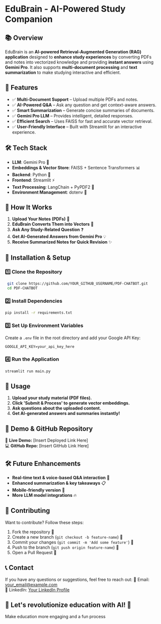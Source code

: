 # EduBrain - AI-Powered Study Companion

## 📚 Overview

EduBrain is an **AI-powered Retrieval-Augmented Generation (RAG) application** designed to **enhance study experiences** by converting PDFs and notes into vectorized knowledge and providing **instant answers** using **Gemini Pro**. It also supports **multi-document processing** and **text summarization** to make studying interactive and efficient.

## 🚀 Features

- ✅ **Multi-Document Support** – Upload multiple PDFs and notes.
- ✅ **AI-Powered Q&A** – Ask any question and get context-aware answers.
- ✅ **Smart Summarization** – Generate concise summaries of documents.
- ✅ **Gemini Pro LLM** – Provides intelligent, detailed responses.
- ✅ **Efficient Search** – Uses FAISS for fast and accurate vector retrieval.
- ✅ **User-Friendly Interface** – Built with Streamlit for an interactive experience.

## 🛠️ Tech Stack

- **LLM**: Gemini Pro 🤖
- **Embeddings & Vector Store**: FAISS + Sentence Transformers 📊
- **Backend**: Python 🐍
- **Frontend**: Streamlit ⚡
- **Text Processing**: LangChain + PyPDF2 📝
- **Environment Management**: dotenv 🔐

## 🎯 How It Works

1. **Upload Your Notes (PDFs)** 📂
2. **EduBrain Converts Them into Vectors** 🧩
3. **Ask Any Study-Related Question** ❓
4. **Get AI-Generated Answers from Gemini Pro** 💡
5. **Receive Summarized Notes for Quick Revision** ✨

## 🔧 Installation & Setup

### 1️⃣ Clone the Repository

```bash
 git clone https://github.com/YOUR_GITHUB_USERNAME/PDF-CHATBOT.git
 cd PDF-CHATBOT
```

### 2️⃣ Install Dependencies

```bash
pip install -r requirements.txt
```

### 3️⃣ Set Up Environment Variables

Create a `.env` file in the root directory and add your Google API Key:

```env
GOOGLE_API_KEY=your_api_key_here
```

### 4️⃣ Run the Application

```bash
streamlit run main.py
```

## 📌 Usage

1. **Upload your study material (PDF files).**
2. **Click 'Submit & Process' to generate vector embeddings.**
3. **Ask questions about the uploaded content.**
4. **Get AI-generated answers and summaries instantly!**

## 🚀 Demo & GitHub Repository

🔗 **Live Demo:** [Insert Deployed Link Here]\
💻 **GitHub Repo:** [Insert GitHub Link Here]

## 🛠️ Future Enhancements

- **Real-time text & voice-based Q&A interaction** 🎤
- **Enhanced summarization & key takeaways** 📋
- **Mobile-friendly version** 📱
- **More LLM model integrations** 🔥

## 📢 Contributing

Want to contribute? Follow these steps:

1. Fork the repository 🍴
2. Create a new branch (`git checkout -b feature-name`) 🌿
3. Commit your changes (`git commit -m 'Add some feature'`) 💾
4. Push to the branch (`git push origin feature-name`) 🚀
5. Open a Pull Request 🎉

## 📞 Contact

If you have any questions or suggestions, feel free to reach out:
📧 Email: [your\_email@example.com](mailto\:your_email@example.com)\
🔗 LinkedIn: [Your LinkedIn Profile](https://www.linkedin.com/in/yourprofile/)

## 🎯 Let's revolutionize education with AI! 🚀

Make education more engaging and a fun process

